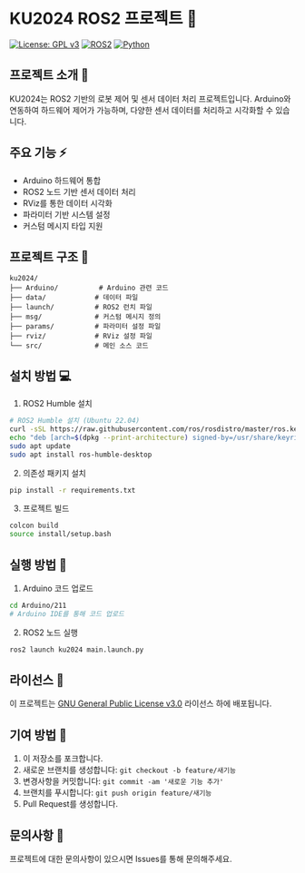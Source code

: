 # KU2024 ROS2 프로젝트 🤖

[![License: GPL v3](https://img.shields.io/badge/License-GPLv3-blue.svg)](https://www.gnu.org/licenses/gpl-3.0)
[![ROS2](https://img.shields.io/badge/ROS2-Humble-brightgreen)](https://docs.ros.org/en/humble/)
[![Python](https://img.shields.io/badge/Python-3.8%2B-blue)](https://www.python.org/)

## 프로젝트 소개 📝

KU2024는 ROS2 기반의 로봇 제어 및 센서 데이터 처리 프로젝트입니다. Arduino와 연동하여 하드웨어 제어가 가능하며, 다양한 센서 데이터를 처리하고 시각화할 수 있습니다.

## 주요 기능 ⚡

- Arduino 하드웨어 통합
- ROS2 노드 기반 센서 데이터 처리
- RViz를 통한 데이터 시각화
- 파라미터 기반 시스템 설정
- 커스텀 메시지 타입 지원

## 프로젝트 구조 📂

```
ku2024/
├── Arduino/          # Arduino 관련 코드
├── data/            # 데이터 파일
├── launch/          # ROS2 런치 파일
├── msg/             # 커스텀 메시지 정의
├── params/          # 파라미터 설정 파일
├── rviz/            # RViz 설정 파일
└── src/             # 메인 소스 코드
```

## 설치 방법 💻

1. ROS2 Humble 설치
```bash
# ROS2 Humble 설치 (Ubuntu 22.04)
curl -sSL https://raw.githubusercontent.com/ros/rosdistro/master/ros.key -o /usr/share/keyrings/ros-archive-keyring.gpg
echo "deb [arch=$(dpkg --print-architecture) signed-by=/usr/share/keyrings/ros-archive-keyring.gpg] http://packages.ros.org/ros2/ubuntu $(. /etc/os-release && echo $UBUNTU_CODENAME) main" | sudo tee /etc/apt/sources.list.d/ros2.list > /dev/null
sudo apt update
sudo apt install ros-humble-desktop
```

2. 의존성 패키지 설치
```bash
pip install -r requirements.txt
```

3. 프로젝트 빌드
```bash
colcon build
source install/setup.bash
```

## 실행 방법 🚀

1. Arduino 코드 업로드
```bash
cd Arduino/211
# Arduino IDE를 통해 코드 업로드
```

2. ROS2 노드 실행
```bash
ros2 launch ku2024 main.launch.py
```

## 라이선스 📜

이 프로젝트는 [GNU General Public License v3.0](LICENSE) 라이선스 하에 배포됩니다.

## 기여 방법 🤝

1. 이 저장소를 포크합니다.
2. 새로운 브랜치를 생성합니다: `git checkout -b feature/새기능`
3. 변경사항을 커밋합니다: `git commit -am '새로운 기능 추가'`
4. 브랜치를 푸시합니다: `git push origin feature/새기능`
5. Pull Request를 생성합니다.

## 문의사항 💌

프로젝트에 대한 문의사항이 있으시면 Issues를 통해 문의해주세요.